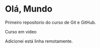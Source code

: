 # Olá, Mundo
 Primeiro repositorio do curso de Git e GitHub. 

Curso em video
 
 Adicionei está linha remotamente.

